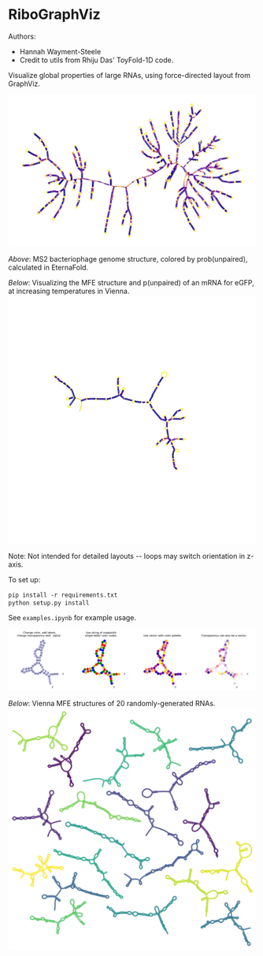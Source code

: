 # RiboGraphViz

Authors:
* Hannah Wayment-Steele
* Credit to utils from Rhiju Das' ToyFold-1D code.

Visualize global properties of large RNAs, using force-directed layout from GraphViz.

![](images/MS2_example.png)

*Above*: MS2 bacteriophage genome structure, colored by prob(unpaired), calculated in EternaFold.

*Below*: Visualizing the MFE structure and p(unpaired) of an mRNA for eGFP, at increasing temperatures in Vienna.
![](images/melting_eGFP_mRNA.gif)

Note: Not intended for detailed layouts -- loops may switch orientation in z-axis.

To set up:
```
pip install -r requirements.txt
python setup.py install
```

See `examples.ipynb` for example usage.

![](images/RGV_example_colorings.png)

*Below*: Vienna MFE structures of 20 randomly-generated RNAs.
![](images/multiple_struct_example.png)
